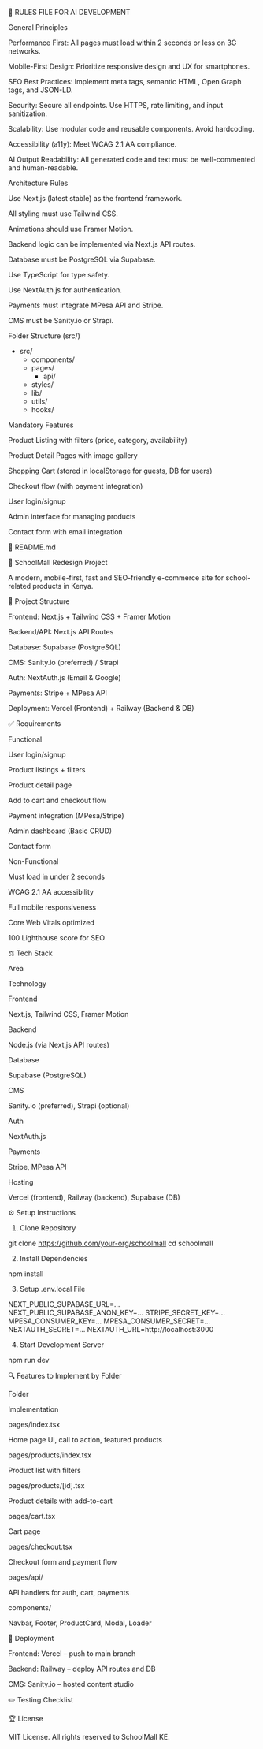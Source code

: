 🔖 RULES FILE FOR AI DEVELOPMENT

General Principles

Performance First: All pages must load within 2 seconds or less on 3G networks.

Mobile-First Design: Prioritize responsive design and UX for smartphones.

SEO Best Practices: Implement meta tags, semantic HTML, Open Graph tags, and JSON-LD.

Security: Secure all endpoints. Use HTTPS, rate limiting, and input sanitization.

Scalability: Use modular code and reusable components. Avoid hardcoding.

Accessibility (a11y): Meet WCAG 2.1 AA compliance.

AI Output Readability: All generated code and text must be well-commented and human-readable.

Architecture Rules

Use Next.js (latest stable) as the frontend framework.

All styling must use Tailwind CSS.

Animations should use Framer Motion.

Backend logic can be implemented via Next.js API routes.

Database must be PostgreSQL via Supabase.

Use TypeScript for type safety.

Use NextAuth.js for authentication.

Payments must integrate MPesa API and Stripe.

CMS must be Sanity.io or Strapi.

Folder Structure (src/)

- src/
  - components/
  - pages/
    - api/
  - styles/
  - lib/
  - utils/
  - hooks/

Mandatory Features

Product Listing with filters (price, category, availability)

Product Detail Pages with image gallery

Shopping Cart (stored in localStorage for guests, DB for users)

Checkout flow (with payment integration)

User login/signup

Admin interface for managing products

Contact form with email integration

📄 README.md

🌟 SchoolMall Redesign Project

A modern, mobile-first, fast and SEO-friendly e-commerce site for school-related products in Kenya.

📁 Project Structure

Frontend: Next.js + Tailwind CSS + Framer Motion

Backend/API: Next.js API Routes

Database: Supabase (PostgreSQL)

CMS: Sanity.io (preferred) / Strapi

Auth: NextAuth.js (Email & Google)

Payments: Stripe + MPesa API

Deployment: Vercel (Frontend) + Railway (Backend & DB)

✅ Requirements

Functional

User login/signup

Product listings + filters

Product detail page

Add to cart and checkout flow

Payment integration (MPesa/Stripe)

Admin dashboard (Basic CRUD)

Contact form

Non-Functional

Must load in under 2 seconds

WCAG 2.1 AA accessibility

Full mobile responsiveness

Core Web Vitals optimized

100 Lighthouse score for SEO

⚖️ Tech Stack

Area

Technology

Frontend

Next.js, Tailwind CSS, Framer Motion

Backend

Node.js (via Next.js API routes)

Database

Supabase (PostgreSQL)

CMS

Sanity.io (preferred), Strapi (optional)

Auth

NextAuth.js

Payments

Stripe, MPesa API

Hosting

Vercel (frontend), Railway (backend), Supabase (DB)

⚙️ Setup Instructions

1. Clone Repository

git clone https://github.com/your-org/schoolmall
cd schoolmall

2. Install Dependencies

npm install

3. Setup .env.local File

NEXT_PUBLIC_SUPABASE_URL=...
NEXT_PUBLIC_SUPABASE_ANON_KEY=...
STRIPE_SECRET_KEY=...
MPESA_CONSUMER_KEY=...
MPESA_CONSUMER_SECRET=...
NEXTAUTH_SECRET=...
NEXTAUTH_URL=http://localhost:3000

4. Start Development Server

npm run dev

🔍 Features to Implement by Folder

Folder

Implementation

pages/index.tsx

Home page UI, call to action, featured products

pages/products/index.tsx

Product list with filters

pages/products/[id].tsx

Product details with add-to-cart

pages/cart.tsx

Cart page

pages/checkout.tsx

Checkout form and payment flow

pages/api/

API handlers for auth, cart, payments

components/

Navbar, Footer, ProductCard, Modal, Loader

🔧 Deployment

Frontend: Vercel – push to main branch

Backend: Railway – deploy API routes and DB

CMS: Sanity.io – hosted content studio

✏️ Testing Checklist



🏆 License

MIT License. All rights reserved to SchoolMall KE.


